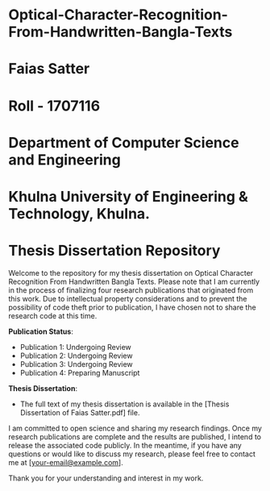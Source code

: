 # Optical-Character-Recognition-From-Handwritten-Bangla-Texts

# Faias Satter
# Roll - 1707116
# Department of Computer Science and Engineering
# Khulna University of Engineering & Technology, Khulna.

# Thesis Dissertation Repository

Welcome to the repository for my thesis dissertation on Optical Character Recognition From Handwritten Bangla Texts. Please note that I am currently in the process of finalizing four research publications that originated from this work. Due to intellectual property considerations and to prevent the possibility of code theft prior to publication, I have chosen not to share the research code at this time.

**Publication Status**:
- Publication 1: Undergoing Review
- Publication 2: Undergoing Review
- Publication 3: Undergoing Review
- Publication 4: Preparing Manuscript

**Thesis Dissertation**:
- The full text of my thesis dissertation is available in the [Thesis Dissertation of Faias Satter.pdf] file.

I am committed to open science and sharing my research findings. Once my research publications are complete and the results are published, I intend to release the associated code publicly. In the meantime, if you have any questions or would like to discuss my research, please feel free to contact me at [your-email@example.com].

Thank you for your understanding and interest in my work.
